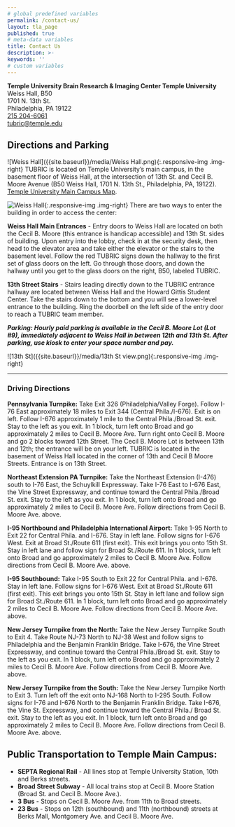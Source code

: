 ```yaml
---
# global predefined variables
permalink: /contact-us/
layout: tla_page
published: true
# meta-data variables
title: Contact Us
description: >-
keywords: ''
# custom variables
---
```


**Temple University Brain Research & Imaging Center Temple University**<br>
Weiss Hall, B50<br> 
1701 N. 13th St.<br> 
Philadelphia, PA 19122<br> 
[215 204-6061](tel:2152046061)<br> 
[tubric@temple.edu](mailto:tubric@temple.edu)

## Directions and Parking
![Weiss Hall]({{site.baseurl}}/media/Weiss Hall.png){:.responsive-img .img-right}
TUBRIC is located on Temple University’s main campus, in the basement floor of Weiss Hall, at the intersection of 13th St. and Cecil B. Moore Avenue (B50 Weiss Hall, 1701 N. 13th St., Philadelphia, PA, 19122). [Temple University Main Campus Map](https://www.temple.edu/maps-and-directions).

![Weiss Hall]({{site.baseurl}}/media/parkingcecilbmooreview.png){:.responsive-img .img-right}
There are two ways to enter the building in order to access the center:

**Weiss Hall Main Entrances** - Entry doors to Weiss Hall are located on both the Cecil B. Moore (this entrance is handicap accessible) and 13th St. sides of building. Upon entry into the lobby, check in at the security desk, then head to the elevator area and take either the elevator or the stairs to the basement level. Follow the red TUBRIC signs down the hallway to the first set of glass doors on the left. Go through those doors, and down the hallway until you get to the glass doors on the right, B50, labeled TUBRIC.

**13th Street Stairs** - Stairs leading directly down to the TUBRIC entrance hallway are located between Weiss Hall and the Howard Gittis Student Center. Take the stairs down to the bottom and you will see a lower-level entrance to the building. Ring the doorbell on the left side of the entry door to reach a TUBRIC team member.

**_Parking: Hourly paid parking is available in the Cecil B. Moore Lot (Lot #9), immediately adjacent to Weiss Hall in between 12th and 13th St. After parking, use kiosk to enter your space number and pay._**

![13th St]({{site.baseurl}}/media/13th St view.png){:.responsive-img .img-right}

___ 

### Driving Directions

**Pennsylvania Turnpike:** Take Exit 326 (Philadelphia/Valley Forge). Follow I-76 East approximately 18 miles to Exit 344 (Central Phila./I-676). Exit is on left. Follow I-676 approximately 1 mile to the Central Phila./Broad St. exit. Stay to the left as you exit. In 1 block, turn left onto Broad and go approximately 2 miles to Cecil B. Moore Ave. Turn right onto Cecil B. Moore and go 2 blocks toward 12th Street. The Cecil B. Moore Lot is between 13th and 12th; the entrance will be on your left. TUBRIC is located in the basement of Weiss Hall located in the corner of 13th and Cecil B Moore Streets. Entrance is on 13th Street.

**Northeast Extension PA Turnpike:** Take the Northeast Extension (I-476) south to I-76 East, the Schuylkill Expressway. Take I-76 East to I-676 East, the Vine Street Expressway, and continue toward the Central Phila./Broad St. exit. Stay to the left as you exit. In 1 block, turn left onto Broad and go approximately 2 miles to Cecil B. Moore Ave. Follow directions from Cecil B. Moore Ave. above. 

**I-95 Northbound and Philadelphia International Airport:** Take 1-95 North to Exit 22 for Central Phila. and I-676. Stay in left lane. Follow signs for I-676 West. Exit at Broad St./Route 611 (first exit). This exit brings you onto 15th St. Stay in left lane and follow sign for Broad St./Route 611. In 1 block, turn left onto Broad and go approximately 2 miles to Cecil B. Moore Ave. Follow directions from Cecil B. Moore Ave. above.

**I-95 Southbound:** Take I-95 South to Exit 22 for Central Phila. and I-676. Stay in left lane. Follow signs for I-676 West. Exit at Broad St./Route 611 (first exit). This exit brings you onto 15th St. Stay in left lane and follow sign for Broad St./Route 611. In 1 block, turn left onto Broad and go approximately 2 miles to Cecil B. Moore Ave. Follow directions from Cecil B. Moore Ave. above.
 
**New Jersey Turnpike from the North:** Take the New Jersey Turnpike South to Exit 4. Take Route NJ-73 North to NJ-38 West and follow signs to Philadelphia and the Benjamin Franklin Bridge. Take I-676, the Vine Street Expressway, and continue toward the Central Phila./Broad St. exit. Stay to the left as you exit. In 1 block, turn left onto Broad and go approximately 2 miles to Cecil B. Moore Ave. Follow directions from Cecil B. Moore Ave. above. 

**New Jersey Turnpike from the South:** Take the New Jersey Turnpike North to Exit 3. Turn left off the exit onto NJ-168 North to I-295 South. Follow signs for I-76 and I-676 North to the Benjamin Franklin Bridge. Take I-676, the Vine St. Expressway, and continue toward the Central Phila./ Broad St. exit. Stay to the left as you exit. In 1 block, turn left onto Broad and go approximately 2 miles to Cecil B. Moore Ave. Follow directions from Cecil B. Moore Ave. above. 

## Public Transportation to Temple Main Campus:
- **SEPTA Regional Rail** - All lines stop at Temple University Station, 10th and Berks streets.
- **Broad Street Subway** - All local trains stop at Cecil B. Moore Station (Broad St. and Cecil B. Moore Ave.). 
- **3 Bus** - Stops on Cecil B. Moore Ave. from 11th to Broad streets. 
- **23 Bus** - Stops on 12th (southbound) and 11th (northbound) streets at Berks Mall, Montgomery Ave. and Cecil B. Moore Ave.
